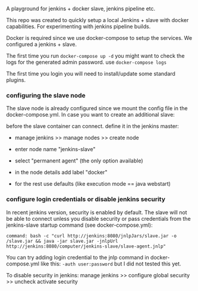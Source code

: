 A playground for jenkins + docker slave, jenkins pipeline etc.

This repo was created to quickly setup a local Jenkins + slave with docker capabilities. 
For experimenting with jenkins pipeline builds.

Docker is required since we use docker-compose to setup the services.
We configured a jenkins + slave. 

The first time you run `docker-compose up -d` you might want to check the logs for the
generated admin password. use `docker-compose logs`

The first time you login you will need to install/update some standard plugins.


### configuring the slave node

The slave node is already configured since we mount the config file in the docker-compose.yml. In case
you want to create an additional slave:

before the slave container can connect. define it in the jenkins master:

* manage jenkins >> manage nodes >> create node

* enter node name "jenkins-slave"

* select "permanent agent" (the only option available)

* in the node details add label "docker"

* for the rest use defaults (like execution mode == java webstart)


### configure login credentials or disable jenkins security

In recent jenkins version, security is enabled by default. The slave will not be able to connect unless you disable security or pass credentials 
from the jenkins-slave startup command (see docker-compose.yml):

`command: bash -c "curl http://jenkins:8080/jnlpJars/slave.jar -o /slave.jar && java -jar slave.jar -jnlpUrl http://jenkins:8080/computer/jenkins-slave/slave-agent.jnlp"`

You can try adding login credential to the jnlp command in docker-compose.yml like this: `-auth user:password`
but I did not tested this yet.

To disable security in jenkins: manage jenkins >> configure global security >> uncheck activate security 



